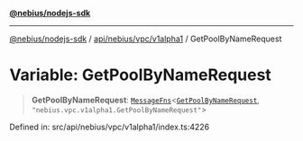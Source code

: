 [**@nebius/nodejs-sdk**](../../../../../README.md)

---

[@nebius/nodejs-sdk](../../../../../README.md) / [api/nebius/vpc/v1alpha1](../README.md) / GetPoolByNameRequest

# Variable: GetPoolByNameRequest

> **GetPoolByNameRequest**: [`MessageFns`](../../../../../runtime/protos/core/interfaces/MessageFns.md)\<[`GetPoolByNameRequest`](../interfaces/GetPoolByNameRequest.md), `"nebius.vpc.v1alpha1.GetPoolByNameRequest"`\>

Defined in: src/api/nebius/vpc/v1alpha1/index.ts:4226
